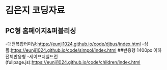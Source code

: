 # 김은지 코딩자료
## PC형 홈페이지&퍼블리싱
-대전복합터미널:https://eunji1024.github.io/code/djbus/index.html
-심폴:https://eunji1024.github.io/code/simpol/index.html
##반응형 1400px 이하 전체반응형
-세이브더칠드런(fullpage.js):https://eunji1024.github.io/code/children/index.html
